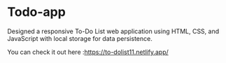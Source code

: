 # Todo-app
Designed a responsive To-Do List web application using HTML, CSS, and JavaScript with local storage for data persistence.

You can check it out here :https://to-dolist11.netlify.app/
